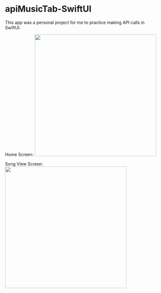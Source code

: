 # apiMusicTab-SwiftUI

This app was a personal project for me to practice making API calls in SwiftUI.

Home Screen:
<img src="https://user-images.githubusercontent.com/62817123/170583569-efeb8927-69ea-480c-b24c-a0d9ae435f8c.png" width="400"/>

Song View Screen:
<img src="https://user-images.githubusercontent.com/62817123/170583693-b99a88b4-9c43-4ae2-af97-7766a02af3af.png" width="400"/>

